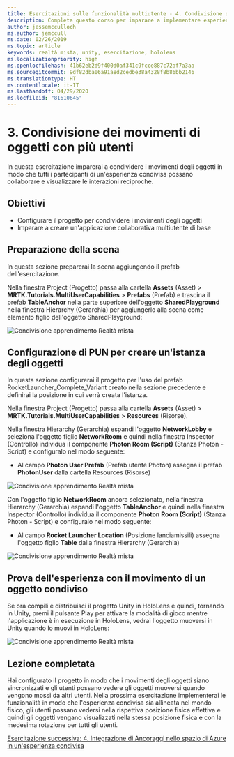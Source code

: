 ```yaml
---
title: Esercitazioni sulle funzionalità multiutente - 4. Condivisione dei movimenti di oggetti con più utenti
description: Completa questo corso per imparare a implementare esperienze condivise multiutente all'interno di un'applicazione HoloLens 2.
author: jessemcculloch
ms.author: jemccull
ms.date: 02/26/2019
ms.topic: article
keywords: realtà mista, unity, esercitazione, hololens
ms.localizationpriority: high
ms.openlocfilehash: 41b62eb2d9f400d0af341c9fcce887c72af7a3aa
ms.sourcegitcommit: 9df82dba06a91a8d2cedbe38a4328f8b86bb2146
ms.translationtype: HT
ms.contentlocale: it-IT
ms.lasthandoff: 04/29/2020
ms.locfileid: "81610645"
---
```

# <a name="3-sharing-object-movements-with-multiple-users"></a>3. Condivisione dei movimenti di oggetti con più utenti

In questa esercitazione imparerai a condividere i movimenti degli oggetti in modo che tutti i partecipanti di un'esperienza condivisa possano collaborare e visualizzare le interazioni reciproche.

## <a name="objectives"></a>Obiettivi

* Configurare il progetto per condividere i movimenti degli oggetti
* Imparare a creare un'applicazione collaborativa multiutente di base

## <a name="preparing-the-scene"></a>Preparazione della scena

In questa sezione preparerai la scena aggiungendo il prefab dell'esercitazione.

Nella finestra Project (Progetto) passa alla cartella **Assets** (Asset) > **MRTK.Tutorials.MultiUserCapabilities** > **Prefabs** (Prefab) e trascina il prefab **TableAnchor** nella parte superiore dell'oggetto **SharedPlayground** nella finestra Hierarchy (Gerarchia) per aggiungerlo alla scena come elemento figlio dell'oggetto SharedPlayground:

![Condivisione apprendimento Realtà mista](images/mrlearning-sharing/tutorial3-section1-step1-1.png)

## <a name="configuring-pun-to-instantiate-the-objects"></a>Configurazione di PUN per creare un'istanza degli oggetti

In questa sezione configurerai il progetto per l'uso del prefab RocketLauncher_Complete_Variant creato nella sezione precedente e definirai la posizione in cui verrà creata l'istanza.

Nella finestra Project (Progetto) passa alla cartella **Assets** (Asset) > **MRTK.Tutorials.MultiUserCapabilities** > **Resources** (Risorse).

Nella finestra Hierarchy (Gerarchia) espandi l'oggetto **NetworkLobby** e seleziona l'oggetto figlio **NetworkRoom** e quindi nella finestra Inspector (Controllo) individua il componente **Photon Room (Script)** (Stanza Photon - Script) e configuralo nel modo seguente:

* Al campo **Photon User Prefab** (Prefab utente Photon) assegna il prefab **PhotonUser** dalla cartella Resources (Risorse)

![Condivisione apprendimento Realtà mista](images/mrlearning-sharing/tutorial3-section2-step1-1.png)

Con l'oggetto figlio **NetworkRoom** ancora selezionato, nella finestra Hierarchy (Gerarchia) espandi l'oggetto **TableAnchor** e quindi nella finestra Inspector (Controllo) individua il componente **Photon Room (Script)** (Stanza Photon - Script) e configuralo nel modo seguente:

* Al campo **Rocket Launcher Location** (Posizione lanciamissili) assegna l'oggetto figlio **Table** dalla finestra Hierarchy (Gerarchia)

![Condivisione apprendimento Realtà mista](images/mrlearning-sharing/tutorial3-section2-step1-2.png)

## <a name="trying-the-experience-with-shared-object-movement"></a>Prova dell'esperienza con il movimento di un oggetto condiviso

Se ora compili e distribuisci il progetto Unity in HoloLens e quindi, tornando in Unity, premi il pulsante Play per attivare la modalità di gioco mentre l'applicazione è in esecuzione in HoloLens, vedrai l'oggetto muoversi in Unity quando lo muovi in HoloLens:

![Condivisione apprendimento Realtà mista](images/mrlearning-sharing/tutorial3-section3-step1-1.gif)

## <a name="congratulations"></a>Lezione completata

Hai configurato il progetto in modo che i movimenti degli oggetti siano sincronizzati e gli utenti possano vedere gli oggetti muoversi quando vengono mossi da altri utenti. Nella prossima esercitazione implementerai le funzionalità in modo che l'esperienza condivisa sia allineata nel mondo fisico, gli utenti possano vedersi nella rispettiva posizione fisica effettiva e quindi gli oggetti vengano visualizzati nella stessa posizione fisica e con la medesima rotazione per tutti gli utenti.

[Esercitazione successiva: 4. Integrazione di Ancoraggi nello spazio di Azure in un'esperienza condivisa](mrlearning-sharing(photon)-ch4.md)
